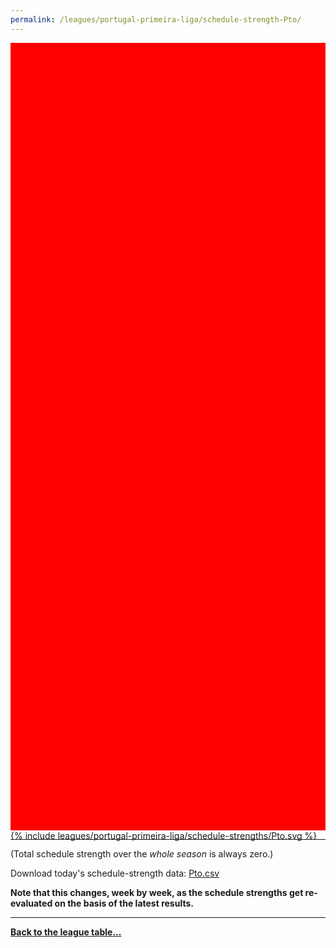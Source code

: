 ```yaml
---
permalink: /leagues/portugal-primeira-liga/schedule-strength-Pto/
---
```


<style>
.svg-wrap {
    background-color:red;
    height:0;
    padding-top:250%; /* 350px/550px */
    position: relative;
}

svg {
    background-color: white;
    height: 100%;
    display:block;
    width: 100%;
    position: absolute;
    top:0;
    left:0;
}
</style>


<div class="svg-wrap">
{% include leagues/portugal-primeira-liga/schedule-strengths/Pto.svg %}
</div>

-----

(Total schedule strength over the *whole season* is always zero.)


Download today's schedule-strength data: [Pto.csv](/assets/leagues/portugal-primeira-liga/2023/schedule-strengths/Pto.csv)

**Note that this changes, week by week, as the schedule strengths get re-evaluated on the
basis of the latest results.**

-----

[**Back to the league table...**](/leagues/portugal-primeira-liga)


